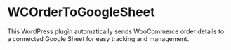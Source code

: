 # WCOrderToGoogleSheet
This WordPress plugin automatically sends WooCommerce order details to a connected Google Sheet for easy tracking and management.
